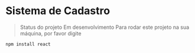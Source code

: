 # Sistema de Cadastro
> Status do projeto Em desenvolvimento
Para rodar este projeto na sua máquina, por favor digite
```
npm install react
```
